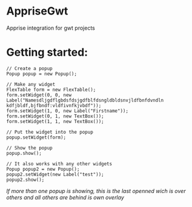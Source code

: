 AppriseGwt
==========

Apprise integration for gwt projects


# Getting started: 
```
// Create a popup
Popup popup = new Popup();

// Make any widget
FlexTable form = new FlexTable();
form.setWidget(0, 0, new Label("Namesdljgdflgbdsfdsjgdfblfdsngldbldsnvjldfbnfdvndln kdfjbldf,bjfbndf:vldfivnfkjvbdf"));
form.setWidget(1, 0, new Label("Firstname"));
form.setWidget(0, 1, new TextBox());
form.setWidget(1, 1, new TextBox());

// Put the widget into the popup
popup.setWidget(form);

// Show the popup
popup.show();

// It also works with any other widgets
Popup popup2 = new Popup();
popup2.setWidget(new Label("test"));
popup2.show();
```

*If more than one popup is showing, this is the last openned wich is over others and all others are behind is own overlay*

